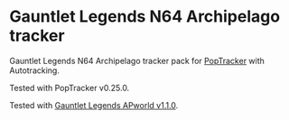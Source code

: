# Gauntlet Legends N64 Archipelago tracker

Gauntlet Legends N64 Archipelago tracker pack for [PopTracker](https://github.com/black-sliver/PopTracker/) with Autotracking.

Tested with PopTracker v0.25.0.

Tested with [Gauntlet Legends APworld v1.1.0](https://github.com/jamesbrq/GauntletLegendsAP/releases/tag/v1.3.0).